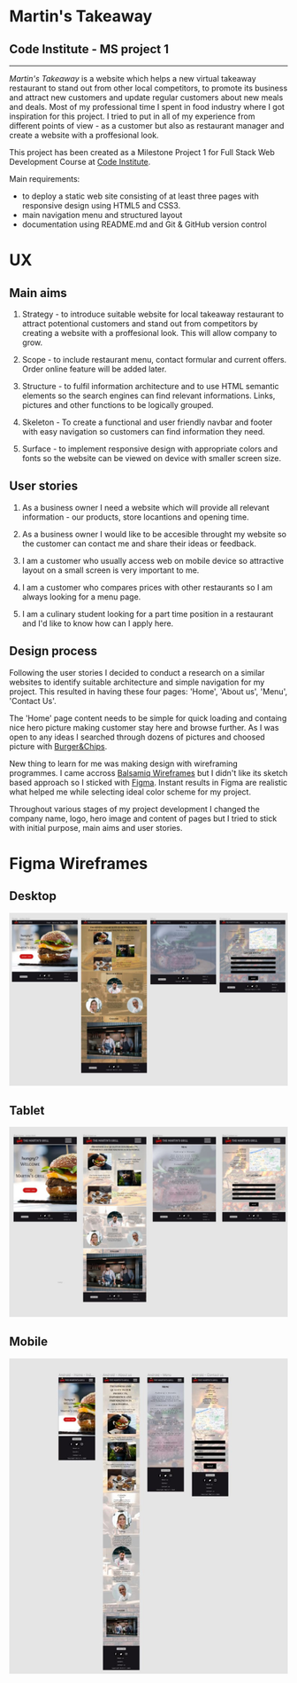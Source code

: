 # Martin's Takeaway
## Code Institute - MS project 1
--------------------------------------
*Martin's Takeaway* is a website which helps a new virtual takeaway restaurant to stand out from other local competitors, to promote its business and attract new customers and update regular customers about new meals and deals.
Most of my professional time I spent in food industry where I got inspiration for this project. I tried to put in all of my experience from different points of view - as a customer but also as restaurant manager and create a website with a proffesional look.

This project has been created as a Milestone Project 1 for Full Stack Web Development Course at [Code Institute](https://codeinstitute.net).

Main requirements:
* to deploy a static web site consisting of at least three pages with responsive design using HTML5 and CSS3. 
* main navigation menu and structured layout
* documentation using README<span>.</span>md and Git & GitHub version control 


# UX
## Main aims

1. Strategy - to introduce suitable website for local takeaway restaurant to attract potentional customers and stand out from competitors by creating a website with a proffesional look. This will allow company to grow.

1. Scope - to include restaurant menu, contact formular and current offers. Order online feature will be added later.

1. Structure - to fulfil information architecture and to use HTML semantic elements so the search engines can find relevant informations. Links, pictures and other functions to be logically grouped.

1. Skeleton - To create a functional and user friendly navbar and footer with easy navigation so customers can find information they need. 

1. Surface - to implement responsive design with appropriate colors and fonts so the website can be viewed on device with smaller screen size.



## User stories

1. As a business owner I need a website which will provide all relevant information - our products, store locantions and opening time.

1. As a business owner I would like to be accesible throught my website so the customer can contact me and share their ideas or feedback.

1. I am a customer who usually access web on mobile device so attractive layout on a small screen is very important to me.

1. I am a customer who compares prices with other restaurants so I am always looking for a menu page.

1. I am a culinary student looking for a part time position in a restaurant and I'd like to know how can I apply here.

## Design process

Following the user stories I decided to conduct a research on a similar websites to identify suitable architecture and simple navigation for my project. This resulted in having these four pages: 'Home', 'About us', 'Menu', 'Contact Us'.

The 'Home' page content needs to be simple for quick loading and containg nice hero picture making customer stay here and browse further. As I was open to any ideas I searched through dozens of pictures and choosed picture with [Burger&Chips](https://pxhere.com/en/photo/1418586).

New thing to learn for me was making design with wireframing programmes. I came accross [Balsamiq Wireframes](https://balsamiq.com/wireframes/) but I didn't like its sketch based approach so I sticked with [Figma](http://www.figma.com). Instant results in Figma are realistic what helped me while selecting ideal color scheme for my project.

Throughout various stages of my project development I changed the company name, logo, hero image and content of pages but I tried to stick with initial purpose, main aims and user stories.

# Figma Wireframes
## Desktop
![Martin's on Desktop](./img/Figma-desktop.jpg "Martin's on Desktop")

## Tablet
![Martin's on Tablet](./img/figma-tablet.jpg "Martin's on Tablet")

## Mobile
![Martin's on Mobile](./img/figma-mobile.jpg "Martin's on Mobile")

